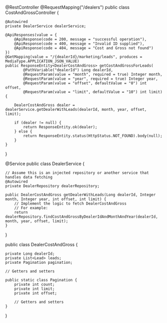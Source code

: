 @RestController
@RequestMapping("/dealers")
public class CostAndGrossController {

    @Autowired
    private DealerService dealerService;

    @ApiResponses(value = {
        @ApiResponse(code = 200, message = "successful operation"),
        @ApiResponse(code = 400, message = "Invalid ID supplied"),
        @ApiResponse(code = 404, message = "Cost and Gross not found")
    })
    @GetMapping(value = "/{dealerId}/marketing/leads", produces = MediaType.APPLICATION_JSON_VALUE)
    public ResponseEntity<DealerCostAndGross> getCostAndGrossForLeads(
            @PathVariable("dealerId") Long dealerId,
            @RequestParam(value = "month", required = true) Integer month,
            @RequestParam(value = "year", required = true) Integer year,
            @RequestParam(value = "offset", defaultValue = "0") int offset,
            @RequestParam(value = "limit", defaultValue = "10") int limit) {

        DealerCostAndGross dealer = dealerService.getDealerWithLeads(dealerId, month, year, offset, limit);

        if (dealer != null) {
            return ResponseEntity.ok(dealer);
        } else {
            return ResponseEntity.status(HttpStatus.NOT_FOUND).body(null);
        }
    }
}





@Service
public class DealerService {

    // Assume this is an injected repository or another service that handles data fetching
    @Autowired
    private DealerRepository dealerRepository;

    public DealerCostAndGross getDealerWithLeads(Long dealerId, Integer month, Integer year, int offset, int limit) {
        // Implement the logic to fetch DealerCostAndGross
        // For example:
        return dealerRepository.findCostAndGrossByDealerIdAndMonthAndYear(dealerId, month, year, offset, limit);
    }
}



public class DealerCostAndGross {

    private Long dealerId;
    private List<Lead> leads;
    private Pagination pagination;

    // Getters and setters

    public static class Pagination {
        private int count;
        private int limit;
        private int offset;

        // Getters and setters
    }
}
